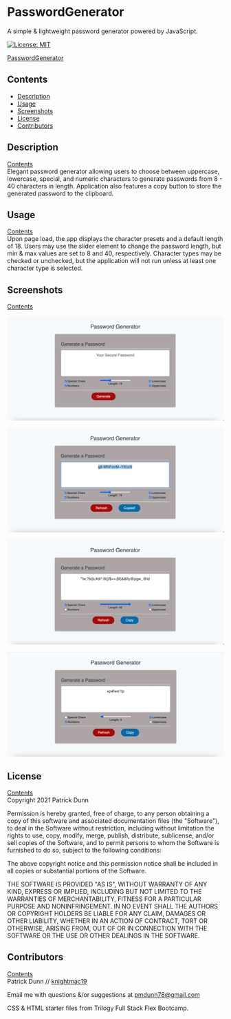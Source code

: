 # PasswordGenerator
A simple & lightweight password generator powered by JavaScript. 

[![License: MIT](https://img.shields.io/badge/License-MIT-yellow.svg)](https://opensource.org/licenses/MIT)

[PasswordGenerator](https://knightmac19.github.io/PasswordGenerator/)

## <a name="contents"></a>  Contents
- [Description](#description)
- [Usage](#usage)
- [Screenshots](#screenshots)
- [License](#license)
- [Contributors](#contributors)

## <a name="description"></a> Description 
[Contents](#contents)  
Elegant password generator allowing users to choose between uppercase, lowercase, special, and numeric characters to generate passwords from 8 - 40 characters in length. Application also features a copy button to store the generated password to the clipboard.

## <a name="usage"></a> Usage
[Contents](#contents)  
Upon page load, the app displays the character presets and a default length of 18. Users may use the slider element to change the password length, but min & max values are set to 8 and 40, respectively. Character types may be checked or unchecked, but the application will not run unless at least one character type is selected. 

## <a name="screenshots"></a> Screenshots
[Contents](#contents)  

![passGen1](https://github.com/knightmac19/PasswordGenerator/blob/main/assets/img/passGen1.png)  

![passGen2](https://github.com/knightmac19/PasswordGenerator/blob/main/assets/img/passGen2.png)  

![passGen3](https://github.com/knightmac19/PasswordGenerator/blob/main/assets/img/passGen3.png)  

![passGen4](https://github.com/knightmac19/PasswordGenerator/blob/main/assets/img/passGen4.png)  

## <a name="license"></a> License
[Contents](#contents)  
Copyright 2021 Patrick Dunn

Permission is hereby granted, free of charge, to any person obtaining a copy of this software and associated documentation files (the "Software"), to deal in the Software without restriction, including without limitation the rights to use, copy, modify, merge, publish, distribute, sublicense, and/or sell copies of the Software, and to permit persons to whom the Software is furnished to do so, subject to the following conditions:

The above copyright notice and this permission notice shall be included in all copies or substantial portions of the Software.

THE SOFTWARE IS PROVIDED "AS IS", WITHOUT WARRANTY OF ANY KIND, EXPRESS OR IMPLIED, INCLUDING BUT NOT LIMITED TO THE WARRANTIES OF MERCHANTABILITY, FITNESS FOR A PARTICULAR PURPOSE AND NONINFRINGEMENT. IN NO EVENT SHALL THE AUTHORS OR COPYRIGHT HOLDERS BE LIABLE FOR ANY CLAIM, DAMAGES OR OTHER LIABILITY, WHETHER IN AN ACTION OF CONTRACT, TORT OR OTHERWISE, ARISING FROM, OUT OF OR IN CONNECTION WITH THE SOFTWARE OR THE USE OR OTHER DEALINGS IN THE SOFTWARE.

## <a name="contributors"></a> Contributors
[Contents](#contents)  
Patrick Dunn // [knightmac19](https://github.com/knightmac19)

Email me with questions &/or suggestions at [pmdunn78@gmail.com](mailto:pmdunn78@gmail.com)

CSS & HTML starter files from Trilogy Full Stack Flex Bootcamp.




